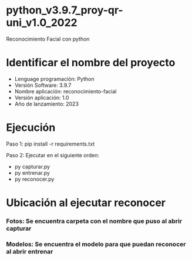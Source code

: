# python_v3.9.7_proy-qr-uni_v1.0_2022
Reconocimiento Facial con python

# Identificar el nombre del proyecto
* Lenguage programación: Python
* Versión Software: 3.9.7
* Nombre aplicación: reconocimiento-facial
* Versión aplicación: 1.0
* Año de lanzamiento: 2023

# Ejecución
Paso 1: pip install -r requirements.txt

Paso 2: Ejecutar en el siguiente orden:
* py capturar.py
* py entrenar.py
* py reconocer.py

# Ubicación al ejecutar reconocer
### Fotos: Se encuentra carpeta con el nombre que puso al abrir capturar
### Modelos: Se encuentra el modelo para que puedan reconocer al abrir entrenar
